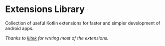 # Extensions Library

Collection of useful Kotlin extensions for faster and simpler development of android apps.


*Thanks to [kitek](https://github.com/kitek) for writing most of the extensions.*
